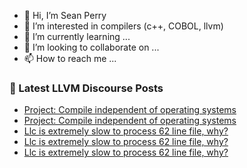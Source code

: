 - 👋 Hi, I’m Sean Perry
- 👀 I’m interested in compilers (c++, COBOL, llvm)
- 🌱 I’m currently learning ...
- 💞️ I’m looking to collaborate on ...
- 📫 How to reach me ...

<!---
s66perry/s66perry is a ✨ special ✨ repository because its `README.md` (this file) appears on your GitHub profile.
You can click the Preview link to take a look at your changes.
--->
### 📕 Latest LLVM Discourse Posts

<!-- DISCOURSE-LLVM:START -->
- [Project: Compile independent of operating systems](https://discourse.llvm.org/t/project-compile-independent-of-operating-systems/79477#post_2)
- [Project: Compile independent of operating systems](https://discourse.llvm.org/t/project-compile-independent-of-operating-systems/79477#post_1)
- [Llc is extremely slow to process 62 line file, why?](https://discourse.llvm.org/t/llc-is-extremely-slow-to-process-62-line-file-why/79468#post_8)
- [Llc is extremely slow to process 62 line file, why?](https://discourse.llvm.org/t/llc-is-extremely-slow-to-process-62-line-file-why/79468#post_7)
- [Llc is extremely slow to process 62 line file, why?](https://discourse.llvm.org/t/llc-is-extremely-slow-to-process-62-line-file-why/79468#post_6)
<!-- DISCOURSE-LLVM:END -->
